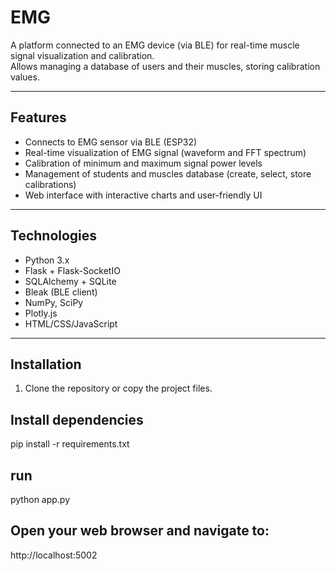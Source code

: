 # EMG 
A platform connected to an EMG device (via BLE) for real-time muscle signal visualization and calibration.  
Allows managing a database of users and their muscles, storing calibration values.

---

## Features

- Connects to EMG sensor via BLE (ESP32)
- Real-time visualization of EMG signal (waveform and FFT spectrum)
- Calibration of minimum and maximum signal power levels
- Management of students and muscles database (create, select, store calibrations)
- Web interface with interactive charts and user-friendly UI

---

## Technologies

- Python 3.x
- Flask + Flask-SocketIO
- SQLAlchemy + SQLite
- Bleak (BLE client)
- NumPy, SciPy
- Plotly.js
- HTML/CSS/JavaScript

---

## Installation

1. Clone the repository or copy the project files.

## Install dependencies

pip install -r requirements.txt

## run 

python app.py

## Open your web browser and navigate to:

http://localhost:5002
